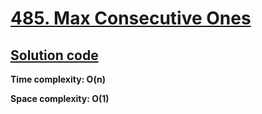 # [485. Max Consecutive Ones](https://leetcode.com/problems/string-compression/)

## [Solution code](https://github.com/alexengrig/leetcode/blob/main/src/main/java/dev/alexengrig/leetcode/_485_max_consecutive_ones/Solution.java)

**Time complexity: O(n)**

**Space complexity: O(1)**
